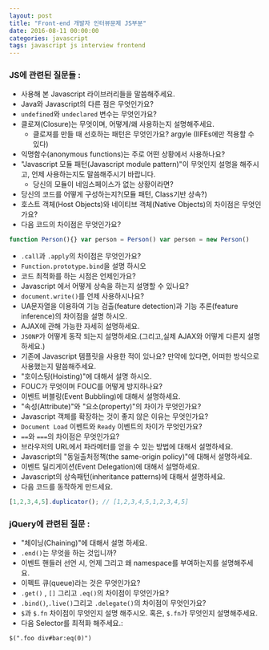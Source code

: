 ```yaml
---
layout: post
title: "Front-end 개발자 인터뷰문제 JS부분"
date: 2016-08-11 00:00:00
categories: javascript
tags: javascript js interview frontend
---
```

### JS에 관련된 질문들 :

- 사용해 본 Javascript 라이브러리들을 말씀해주세요.
- Java와 Javascript의 다른 점은 무엇인가요?
- `undefined`와 `undeclared` 변수는 무엇인가요?
- 클로져(Closure)는 무엇이며, 어떻게/왜 사용하는지 설명해주세요.
  * 클로져를 만들 때 선호하는 패턴은 무엇인가요? argyle (IIFEs에만 적용할 수 있다)
- 익명함수(anonymous functions)는 주로 어떤 상황에서 사용하나요?
- "Javascript 모듈 패턴(Javascript module pattern)"이 무엇인지 설명을 해주시고, 언제 사용하는지도 말씀해주시기 바랍니다.
  * 당신의 모듈이 네임스페이스가 없는 상황이라면?
- 당신의 코드를 어떻게 구성하는지?(모듈 패턴, Class기반 상속?)
- 호스트 객체(Host Objects)와 네이티브 객체(Native Objects)의 차이점은 무엇인가요?
- 다음 코드의 차이점은 무엇인가요?

```javascript
function Person(){} var person = Person() var person = new Person()
```

- `.call`과 `.apply`의 차이점은 무엇인가요?
- `Function.prototype.bind`을 설명 하시오
- 코드 최적화를 하는 시점은 언제인가요?
- Javascript 에서 어떻게 상속을 하는지 설명할 수 있나요?
- `document.write()`를 언제 사용하시나요?
- UA문자열을 이용하여 기능 검출(feature detection)과 기능 추론(feature inference)의 차이점을 설명 하시오.
- AJAX에 관해 가능한 자세히 설명하세요.
- `JSONP`가 어떻게 동작 되는지 설명하세요.(그리고,실제 AJAX와 어떻게 다른지 설명하세요.)
- 기존에 Javascript 템플릿을 사용한 적이 있나요? 만약에 있다면, 어떠한 방식으로 사용했는지 말씀해주세요.
- "호이스팅(Hoisting)"에 대해서 설명 하시오.
- FOUC가 무엇이며 FOUC를 어떻게 방지하나요?
- 이벤트 버블링(Event Bubbling)에 대해서 설명하세요.
- "속성(Attribute)"와 "요소(property)"의 차이가 무엇인가요?
- Javascript 객체를 확장하는 것이 좋지 않은 이유는 무엇인가요?
- `Document Load` 이벤트와 `Ready` 이벤트의 차이가 무엇인가요?
- `==`와 `===`의 차이점은 무엇인가요?
- 브라우저의 URL에서 파라메터를 얻을 수 있는 방법에 대해서 설명하세요.
- Javascript의 "동일출처정책(the same-origin policy)"에 대해서 설명하세요.
- 이벤트 딜리게이션(Event Delegation)에 대해서 설명하세요.
- Javascript의 상속패턴(inheritance patterns)에 대해서 설명하세요.
- 다음 코드를 동작하게 만드세요.

```javascript
[1,2,3,4,5].duplicator(); // [1,2,3,4,5,1,2,3,4,5]
```

### jQuery에 관련된 질문 :
- "체이닝(Chaining)"에 대해서 설명 하세요.
- `.end()`는 무엇을 하는 것입니까?
- 이벤트 핸들러 선언 시, 언제 그리고 왜 namespace를 부여하는지를 설명해주세요.
- 이펙트 큐(queue)라는 것은 무엇인가요?
- `.get()` , `[]` 그리고 `.eq()`의 차이점이 무엇인가요?
- `.bind()`,`.live()`그리고 `.delegate()`의 차이점이 무엇인가요?
- `$`과 `$.fn` 차이점이 무엇인지 설명 해주시오. 혹은, `$.fn`가 무엇인지 설명해주세요.
- 다음 Selector를 최적화 해주세요.:

```
$(".foo div#bar:eq(0)")
```
